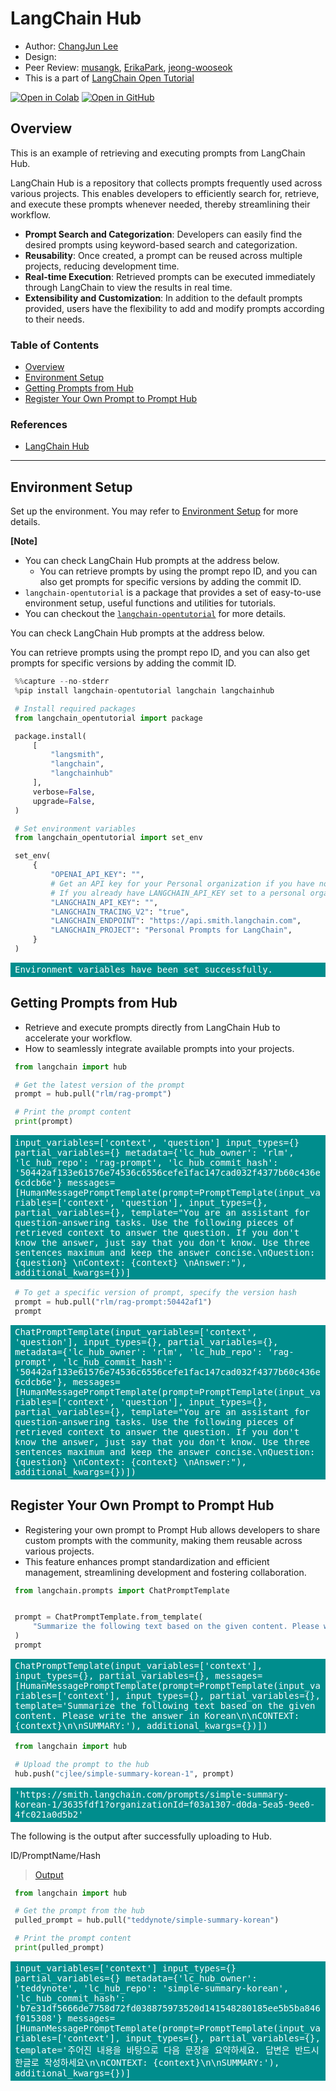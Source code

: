 <style>
.custom {
    background-color: #008d8d;
    color: white;
    padding: 0.25em 0.5em 0.25em 0.5em;
    white-space: pre-wrap;       /* css-3 */
    white-space: -moz-pre-wrap;  /* Mozilla, since 1999 */
    white-space: -pre-wrap;      /* Opera 4-6 */
    white-space: -o-pre-wrap;    /* Opera 7 */
    word-wrap: break-word;
}

pre {
    background-color: #027c7c;
    padding-left: 0.5em;
}

</style>

# LangChain Hub

- Author: [ChangJun Lee](https://www.linkedin.com/in/cjleeno1/)
- Design: []()
- Peer Review: [musangk](https://github.com/musangk), [ErikaPark](https://github.com/ErikaPark), [jeong-wooseok](https://github.com/jeong-wooseok)
- This is a part of [LangChain Open Tutorial](https://github.com/LangChain-OpenTutorial/LangChain-OpenTutorial)

[![Open in Colab](https://colab.research.google.com/assets/colab-badge.svg)](https://colab.research.google.com/github/LangChain-OpenTutorial/LangChain-OpenTutorial/blob/main/02-Prompt/03-LangChain-Hub.ipynb) [![Open in GitHub](https://img.shields.io/badge/Open%20in%20GitHub-181717?style=flat-square&logo=github&logoColor=white)](https://github.com/LangChain-OpenTutorial/LangChain-OpenTutorial/blob/main/02-Prompt/03-LangChain-Hub.ipynb)

## Overview

This is an example of retrieving and executing prompts from LangChain Hub.

LangChain Hub is a repository that collects prompts frequently used across various projects. This enables developers to efficiently search for, retrieve, and execute these prompts whenever needed, thereby streamlining their workflow.

- **Prompt Search and Categorization**: Developers can easily find the desired prompts using keyword-based search and categorization.
- **Reusability**: Once created, a prompt can be reused across multiple projects, reducing development time.
- **Real-time Execution**: Retrieved prompts can be executed immediately through LangChain to view the results in real time.
- **Extensibility and Customization**: In addition to the default prompts provided, users have the flexibility to add and modify prompts according to their needs.

### Table of Contents

- [Overview](#overview)
- [Environment Setup](#environment-setup)
- [Getting Prompts from Hub](#getting-prompts-from-hub)
- [Register Your Own Prompt to Prompt Hub](#register-your-own-prompt-to-prompt-hub)

### References

- [LangChain Hub](https://python.langchain.com/api_reference/langchain/hub.html#langchain-hub)
---

## Environment Setup

Set up the environment. You may refer to [Environment Setup](https://wikidocs.net/257836) for more details.

**[Note]**
- You can check LangChain Hub prompts at the address below.
  - You can retrieve prompts by using the prompt repo ID, and you can also get prompts for specific versions by adding the commit ID.
- ```langchain-opentutorial``` is a package that provides a set of easy-to-use environment setup, useful functions and utilities for tutorials. 
- You can checkout the [```langchain-opentutorial```](https://github.com/LangChain-OpenTutorial/langchain-opentutorial-pypi) for more details.

You can check LangChain Hub prompts at the address below.

You can retrieve prompts using the prompt repo ID, and you can also get prompts for specific versions by adding the commit ID.



```python
%%capture --no-stderr
%pip install langchain-opentutorial langchain langchainhub
```

```python
# Install required packages 
from langchain_opentutorial import package

package.install(
    [
        "langsmith",
        "langchain",
        "langchainhub"
    ],
    verbose=False,
    upgrade=False,
)
```

```python
# Set environment variables
from langchain_opentutorial import set_env

set_env(
    {
        "OPENAI_API_KEY": "",
        # Get an API key for your Personal organization if you have not yet. The hub will not work with your non-personal organization's api key!
        # If you already have LANGCHAIN_API_KEY set to a personal organization’s api key from LangSmith, you can skip this.
        "LANGCHAIN_API_KEY": "",
        "LANGCHAIN_TRACING_V2": "true",
        "LANGCHAIN_ENDPOINT": "https://api.smith.langchain.com",
        "LANGCHAIN_PROJECT": "Personal Prompts for LangChain",
    }
)
```

<pre class="custom">Environment variables have been set successfully.
</pre>

## Getting Prompts from Hub

- Retrieve and execute prompts directly from LangChain Hub to accelerate your workflow.
- How to seamlessly integrate available prompts into your projects.


```python
from langchain import hub 

# Get the latest version of the prompt
prompt = hub.pull("rlm/rag-prompt")
```

```python
# Print the prompt content
print(prompt)
```

<pre class="custom">input_variables=['context', 'question'] input_types={} partial_variables={} metadata={'lc_hub_owner': 'rlm', 'lc_hub_repo': 'rag-prompt', 'lc_hub_commit_hash': '50442af133e61576e74536c6556cefe1fac147cad032f4377b60c436e6cdcb6e'} messages=[HumanMessagePromptTemplate(prompt=PromptTemplate(input_variables=['context', 'question'], input_types={}, partial_variables={}, template="You are an assistant for question-answering tasks. Use the following pieces of retrieved context to answer the question. If you don't know the answer, just say that you don't know. Use three sentences maximum and keep the answer concise.\nQuestion: {question} \nContext: {context} \nAnswer:"), additional_kwargs={})]
</pre>

```python
# To get a specific version of prompt, specify the version hash
prompt = hub.pull("rlm/rag-prompt:50442af1")
prompt
```




<pre class="custom">ChatPromptTemplate(input_variables=['context', 'question'], input_types={}, partial_variables={}, metadata={'lc_hub_owner': 'rlm', 'lc_hub_repo': 'rag-prompt', 'lc_hub_commit_hash': '50442af133e61576e74536c6556cefe1fac147cad032f4377b60c436e6cdcb6e'}, messages=[HumanMessagePromptTemplate(prompt=PromptTemplate(input_variables=['context', 'question'], input_types={}, partial_variables={}, template="You are an assistant for question-answering tasks. Use the following pieces of retrieved context to answer the question. If you don't know the answer, just say that you don't know. Use three sentences maximum and keep the answer concise.\nQuestion: {question} \nContext: {context} \nAnswer:"), additional_kwargs={})])</pre>



## Register Your Own Prompt to Prompt Hub

- Registering your own prompt to Prompt Hub allows developers to share custom prompts with the community, making them reusable across various projects.
- This feature enhances prompt standardization and efficient management, streamlining development and fostering collaboration.

```python
from langchain.prompts import ChatPromptTemplate


prompt = ChatPromptTemplate.from_template(
    "Summarize the following text based on the given content. Please write the answer in Korean\n\nCONTEXT: {context}\n\nSUMMARY:"
)
prompt
```




<pre class="custom">ChatPromptTemplate(input_variables=['context'], input_types={}, partial_variables={}, messages=[HumanMessagePromptTemplate(prompt=PromptTemplate(input_variables=['context'], input_types={}, partial_variables={}, template='Summarize the following text based on the given content. Please write the answer in Korean\n\nCONTEXT: {context}\n\nSUMMARY:'), additional_kwargs={})])</pre>



```python
from langchain import hub

# Upload the prompt to the hub
hub.push("cjlee/simple-summary-korean-1", prompt)
```




<pre class="custom">'https://smith.langchain.com/prompts/simple-summary-korean-1/3635fdf1?organizationId=f03a1307-d0da-5ea5-9ee0-4fc021a0d5b2'</pre>



The following is the output after successfully uploading to Hub.

ID/PromptName/Hash

> [Output](https://smith.langchain.com/hub/teddynote/simple-summary-korean/0e296563)

```python
from langchain import hub

# Get the prompt from the hub
pulled_prompt = hub.pull("teddynote/simple-summary-korean")
```

```python
# Print the prompt content
print(pulled_prompt)
```

<pre class="custom">input_variables=['context'] input_types={} partial_variables={} metadata={'lc_hub_owner': 'teddynote', 'lc_hub_repo': 'simple-summary-korean', 'lc_hub_commit_hash': 'b7e31df5666de7758d72fd038875973520d141548280185ee5b5ba846f015308'} messages=[HumanMessagePromptTemplate(prompt=PromptTemplate(input_variables=['context'], input_types={}, partial_variables={}, template='주어진 내용을 바탕으로 다음 문장을 요약하세요. 답변은 반드시 한글로 작성하세요\n\nCONTEXT: {context}\n\nSUMMARY:'), additional_kwargs={})]
</pre>

